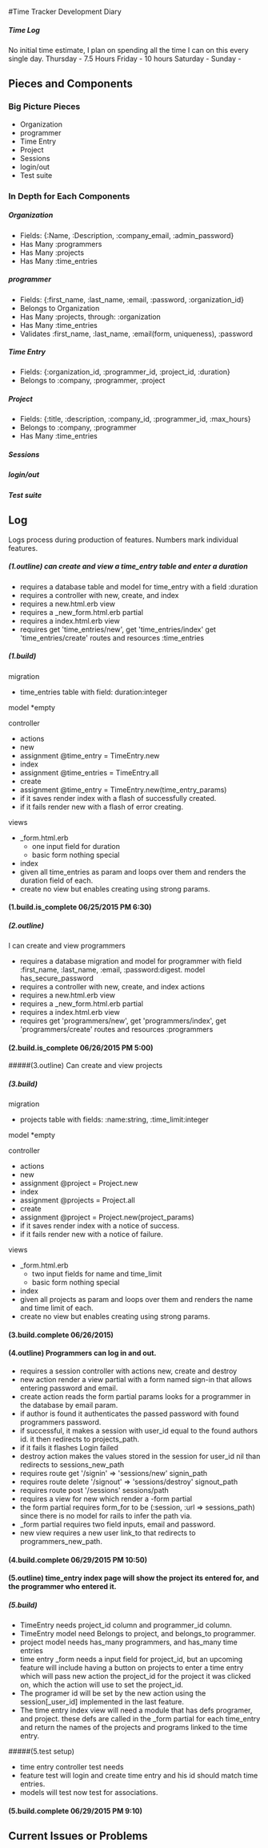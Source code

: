 #Time Tracker Development Diary
##### Time Log
No initial time estimate, I plan on spending all the time I can on this every single day.
Thursday - 7.5 Hours
Friday - 10 hours
Saturday -
Sunday -  
## Pieces and Components
### Big Picture Pieces
* Organization
* programmer
* Time Entry
* Project
* Sessions
* login/out
* Test suite

### In Depth for Each Components

##### Organization
* Fields: {:Name, :Description, :company_email, :admin_password}
* Has Many :programmers
* Has Many :projects
* Has Many :time_entries

##### programmer
* Fields: {:first_name, :last_name, :email, :password, :organization_id}
* Belongs to Organization
* Has Many :projects, through: :organization
* Has Many :time_entries
* Validates :first_name, :last_name, :email(form, uniqueness), :password
##### Time Entry
* Fields: {:organization_id, :programmer_id, :project_id, :duration}
* Belongs to :company, :programmer, :project
##### Project
* Fields: {:title, :description, :company_id, :programmer_id, :max_hours}
* Belongs to :company, :programmer
* Has Many :time_entries
##### Sessions


##### login/out


##### Test suite


## Log
Logs process during production of features. Numbers mark individual features.
##### (1.outline) can create and view a time_entry table and enter a duration
* requires a database table and model for time_entry with a field :duration
* requires a controller with new, create, and index
* requires a new.html.erb view
* requires a _new_form.html.erb partial
* requires a index.html.erb view
* requires get 'time_entries/new', get 'time_entries/index' get  'time_entries/create' routes and resources :time_entries

##### (1.build)

migration
* time_entries table with field: duration:integer

model
*empty

controller
* actions
 * new
  * assignment @time_entry = TimeEntry.new
 * index
  * assignment @time_entries = TimeEntry.all
 * create
  * assignment @time_entry = TimeEntry.new(time_entry_params)
  * if it saves render index with a flash of successfully created.
  * if it fails render new with a flash of error creating.

views
* _form.html.erb
  * one input field for duration
  * basic form nothing special
* index
 * given all time_entries as param and loops over them and renders the duration field of each.
* create
no view but enables creating using strong params.

#### (1.build.is_complete 06/25/2015 PM 6:30)

##### (2.outline)

I can create and view programmers
* requires a database migration and model for programmer with field :first_name, :last_name, :email, :password:digest. model has_secure_password
* requires a controller with new, create, and index actions
* requires a new.html.erb view
* requires a _new_form.html.erb partial
* requires a index.html.erb view
* requires get 'programmers/new', get 'programmers/index', get 'programmers/create' routes and resources :programmers
#### (2.build.is_complete 06/26/2015 PM 5:00)
#####(3.outline) Can create and view projects


##### (3.build)
migration
* projects table with fields: :name:string, :time_limit:integer

model
*empty

controller
* actions
 * new
  * assignment @project = Project.new
 * index
  * assignment @projects = Project.all
 * create
  * assignment @project = Project.new(project_params)
  * if it saves render index with a notice of success.
  * if it fails render new with a notice of failure.

views
* _form.html.erb
  * two input fields for name and time_limit
  * basic form nothing special
* index
 * given all projects as param and loops over them and renders the name and time limit of each.
* create
no view but enables creating using strong params.

#### (3.build.complete 06/26/2015)

#### (4.outline) Programmers can log in and out.

* requires a session controller with actions new, create and destroy
* new action render a view partial with a form named sign-in that allows entering password and email.
* create action reads the form partial params looks for a programmer in the database by email param.
* if author is found it authenticates the passed password with found programmers password.
* if successful, it makes a session with user_id equal to the found authors id. it then redirects to projects_path.
* if it fails it flashes Login failed
* destroy action makes the values stored in the session for user_id nil than redirects to sessions_new_path
* requires route get '/signin' => 'sessions/new'
               signin_path
* requires route delete '/signout' => 'sessions/destroy'
               signout_path
* requires route post '/sessions'
               sessions/path
* requires a view for new which render a -form partial
* the form partial requires form_for to be (:session, :url => sessions_path) since there is no model for rails to infer the path via.
* _form partial requires two field inputs, email and password.
* new view requires a new user link_to that redirects to programmers_new_path.

#### (4.build.complete 06/29/2015 PM 10:50)

#### (5.outline) time_entry index page will show the project its entered for, and the programmer who entered it.
##### (5.build)
* TimeEntry needs project_id column and programmer_id column.
* TimeEntry model need Belongs to project, and belongs_to programmer.
* project model needs has_many programmers,  and has_many time entries
* time entry _form needs a input field for project_id, but an upcoming feature will include having a button on projects to enter a time entry which will pass new action the project_id for the project it was clicked on, which the action will use to set the project_id.
* The programer id will be set by the new action using the session[_user_id] implemented in the last feature.
* The time entry index view will need a module that has defs programer, and project. these defs are called in the _form partial
for each time_entry and return the names of the projects and programs linked to the time entry.

#####(5.test setup)
* time entry controller test needs
* feature test will login and create time entry and his id should match time entries.
* models will test now test for associations.
#### (5.build.complete 06/29/2015 PM 9:10)
## Current Issues or Problems
